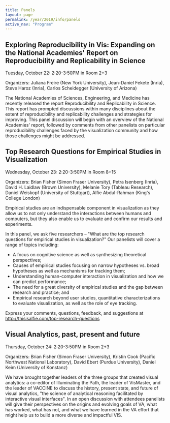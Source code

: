 ```yaml
---
title: Panels
layout: page
permalink: /year/2019/info/panels
active_nav: "Program"
---
```



## <a name="panel-freire">Exploring Reproducibility in Vis: Expanding on the National Academies' Report on Reproducibility and Replicability in Science</a>

Tuesday, October 22: 2:20-3:50PM in Room 2+3

Organizers: Juliana Freire (New York University), Jean-Daniel Fekete (Inria), Steve Haroz (Inria), Carlos Scheidegger (University of Arizona)

The National Academies of Sciences, Engineering, and Medicine has recently released the report Reproducibility and Replicability in Science. This report has prompted discussions within many disciplines about the extent of reproducibility and replicability challenges and strategies for improving. This panel discussion will begin with an overview of the National Academies' report, followed by comments from other panelists on particular reproducibility challenges faced by the visualization community and how those challenges might be addressed.

## <a name="panel-abdul-rahman">Top Research Questions for Empirical Studies in Visualization</a>

Wednesday, October 23: 2:20-3:50PM in Room 8+15

Organizers: Brian Fisher (Simon Fraser University), Petra Isenberg (Inria), David H. Laidlaw	(Brown University), Melanie Tory (Tableau Research), Daniel Weiskopf (University of Stuttgart), Alfie Abdul-Rahman (King's College London)

Empirical studies are an indispensable component in visualization as they allow us to not only understand the interactions between humans and computers, but they also enable us to evaluate and confirm our results and experiments.

In this panel, we ask five researchers – "What are the top research questions for empirical studies in visualization?" Our panelists will cover a range of topics including:

- A focus on cognitive science as well as synthesizing theoretical perspectives;
- Causes of empirical studies focusing on narrow hypotheses vs. broad hypotheses as well as mechanisms for tracking them;
- Understanding human-computer interaction in visualization and how we can predict performance;
- The need for a great diversity of empirical studies and the gap between research and practice; and
- Empirical research beyond user studies, quantitative characterizations to evaluate visualization, as well as the role of eye tracking.

Express your comments, questions, feedback, and suggestions at <http://thisisalfie.com/top-research-questions>

## <a name="panel-fisher2">Visual Analytics, past, present and future</a>

Thursday, October 24: 2:20-3:50PM in Room 2+3

Organizers: Brian Fisher (Simon Fraser University), Kristin Cook (Pacific Northwest National Laboratory), David Ebert (Purdue University), Daniel Keim (University of Konstanz)

We have brought together leaders of the three groups that created visual analytics: a co-editor of Illuminating the Path, the leader of VisMaster, and the leader of VACCINE to discuss the history, present state, and future of visual analytics, "the science of analytical reasoning facilitated by interactive visual interfaces". In an open discussion with attendees panelists will give their perspectives on the origins and evolving goals of VA, what has worked, what has not, and what we have learned in the VA effort that might help us to build a more diverse and impactful VIS.

